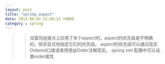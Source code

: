 ```yaml
---
layout: post
title: "spring aspect"
date: 2013-08-02 11:28:12 +0800
category : spring
---
```


>>当雷同连接点上应用了多个aspect时，aspect的优先级是不明确的，除非显式地指定它们的优先级。
>>aspect的优先级可以通过现实Ordered口接或者用使@Order注解现实。
>>spring xml 配置中可以设置order属性

<!-- more -->



